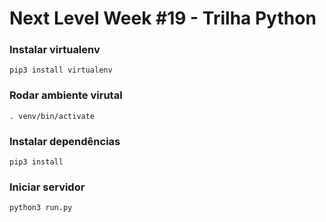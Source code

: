 # Next Level Week #19 - Trilha Python

### Instalar virtualenv
```shell
pip3 install virtualenv
```

### Rodar ambiente virutal
```shell
. venv/bin/activate
```

### Instalar dependências
```shell
pip3 install
```

### Iniciar servidor
```shell
python3 run.py
```
